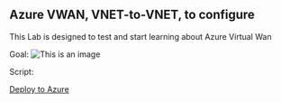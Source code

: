 ## Azure VWAN, VNET-to-VNET, to configure

This Lab is designed to test and start learning about Azure Virtual Wan 

Goal:
![This is an image](https://github.com/andrey-gamboa/Labs/blob/main/Resources/vwanvnet2vnet.png)

Script:

[Deploy to Azure](https://pages.github.com/)
